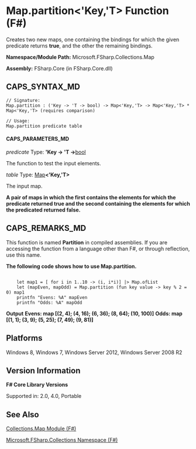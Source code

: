# Map.partition<'Key,'T> Function (F#)

Creates two new maps, one containing the bindings for which the given predicate returns **true**, and the other the remaining bindings.

**Namespace/Module Path:** Microsoft.FSharp.Collections.Map

**Assembly:** FSharp.Core (in FSharp.Core.dll)


## CAPS_SYNTAX_MD

```
// Signature:
Map.partition : ('Key -> 'T -> bool) -> Map<'Key,'T> -> Map<'Key,'T> * Map<'Key,'T> (requires comparison)

// Usage:
Map.partition predicate table
```

#### CAPS_PARAMETERS_MD
*predicate*
Type: **'Key -&gt; 'T -&gt;**[bool](http://msdn.microsoft.com/en-us/library/89c0cf9c-49ce-4207-a3be-555851a67dd5)


The function to test the input elements.


*table*
Type: [Map](http://msdn.microsoft.com/en-us/library/975316ea-55e3-4987-9994-90897ad45664)**&lt;'Key,'T&gt;**


The input map.



**A pair of maps in which the first contains the elements for which the predicate returned true and the second containing the elements for which the predicated returned false.**
## CAPS_REMARKS_MD
This function is named **Partition** in compiled assemblies. If you are accessing the function from a language other than F#, or through reflection, use this name.

**The following code shows how to use Map.partition.**
```

    let map1 = [ for i in 1..10 -> (i, i*i)] |> Map.ofList
    let (mapEven, mapOdd) = Map.partition (fun key value -> key % 2 = 0) map1
    printfn "Evens: %A" mapEven
    printfn "Odds: %A" mapOdd
```

**Output**
**Evens: map [(2, 4); (4, 16); (6, 36); (8, 64); (10, 100)]**
**Odds: map [(1, 1); (3, 9); (5, 25); (7, 49); (9, 81)]**
## Platforms
Windows 8, Windows 7, Windows Server 2012, Windows Server 2008 R2


## Version Information
**F# Core Library Versions**

Supported in: 2.0, 4.0, Portable




## See Also
[Collections.Map Module &#40;F&#35;&#41;](Collections.Map+Module+%28F%23%29.md)

[Microsoft.FSharp.Collections Namespace &#40;F&#35;&#41;](Microsoft.FSharp.Collections+Namespace+%28F%23%29.md)

